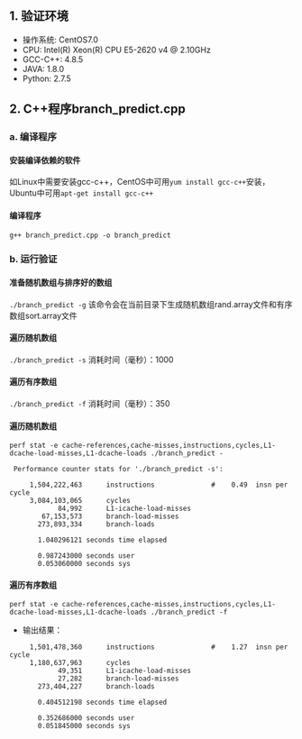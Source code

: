 ## 1. 验证环境
* 操作系统: CentOS7.0
* CPU: Intel(R) Xeon(R) CPU E5-2620 v4 @ 2.10GHz
* GCC-C++: 4.8.5
* JAVA: 1.8.0
* Python: 2.7.5
## 2. C++程序branch_predict.cpp
### a. 编译程序
#### 安装编译依赖的软件
如Linux中需要安装gcc-c++，CentOS中可用`yum install gcc-c++`安装，Ubuntu中可用`apt-get install gcc-c++`
#### 编译程序
`g++ branch_predict.cpp -o branch_predict`
### b. 运行验证
#### 准备随机数组与排序好的数组
`./branch_predict -g`
该命令会在当前目录下生成随机数组rand.array文件和有序数组sort.array文件
#### 遍历随机数组
`./branch_predict -s`
消耗时间（毫秒）：1000
#### 遍历有序数组
`./branch_predict -f`
消耗时间（毫秒）：350
#### 遍历随机数组
`perf stat -e cache-references,cache-misses,instructions,cycles,L1-dcache-load-misses,L1-dcache-loads ./branch_predict -`
```
 Performance counter stats for './branch_predict -s':

     1,504,222,463      instructions              #    0.49  insn per cycle
     3,084,103,065      cycles   
            84,992      L1-icache-load-misses
        67,153,573      branch-load-misses                                          
       273,893,334      branch-loads                                                

       1.040296121 seconds time elapsed

       0.987243000 seconds user
       0.053060000 seconds sys
```
#### 遍历有序数组
`perf stat -e cache-references,cache-misses,instructions,cycles,L1-dcache-load-misses,L1-dcache-loads ./branch_predict -f`
* 输出结果：
```
     1,501,478,360      instructions              #    1.27  insn per cycle         
     1,180,637,963      cycles                                                      
            49,351      L1-icache-load-misses
            27,282      branch-load-misses
       273,404,227      branch-loads

       0.404512198 seconds time elapsed

       0.352686000 seconds user  
       0.051845000 seconds sys   
```
